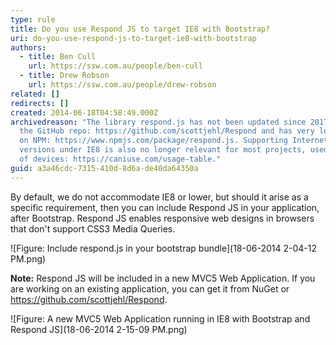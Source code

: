 ```yaml
---
type: rule
title: Do you use Respond JS to target IE8 with Bootstrap?
uri: do-you-use-respond-js-to-target-ie8-with-bootstrap
authors:
  - title: Ben Cull
    url: https://ssw.com.au/people/ben-cull
  - title: Drew Robson
    url: https://ssw.com.au/people/drew-robson
related: []
redirects: []
created: 2014-06-18T04:58:49.000Z
archivedreason: "The library respond.js has not been updated since 2017 as per
  the GitHub repo: https://github.com/scottjehl/Respond and has very low usage
  on NPM: https://www.npmjs.com/package/respond.js. Supporting Internet Explorer
  versions under IE8 is also no longer relevant for most projects, used by 0.03%
  of devices: https://caniuse.com/usage-table."
guid: a3a46cdc-7315-410d-8d6a-de40da64350a
---
```


By default, we do not accommodate IE8 or lower, but should it arise as a specific requirement, then you can include Respond JS in your application, after Bootstrap. Respond JS enables responsive web designs in browsers that don't support CSS3 Media Queries.

<!--endintro-->

![Figure: Include respond.js in your bootstrap bundle](18-06-2014 2-04-12 PM.png)  

**Note:** Respond JS will be included in a new MVC5 Web Application. If you are working on an existing application, you can get it from NuGet or https://github.com/scottjehl/Respond.

![Figure: A new MVC5 Web Application running in IE8 with Bootstrap and Respond JS](18-06-2014 2-15-09 PM.png)
